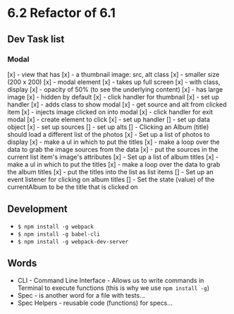 # 6.2 Refactor of 6.1

## Dev Task list
### Modal
  [x] - view that has
    [x] - a thumbnail image: src, alt class
    [x] - smaller size (200 x 200)
  [x] - modal element
    [x] - takes up full screen
    [x] - with class, display
    [x] - opacity of 50% (to see the underlying content)
    [x] - has large image
    [x] - hidden by default
  [x] - click handler for thumbnail
    [x] - set up handler
    [x] - adds class to show modal
    [x] - get source and alt from clicked item
    [x] - injects image clicked on into modal
  [x] - click handler for exit modal
    [x] - create element to click
    [x] - set up handler
  [] - set up data object
    [x] - set up sources
    [] - set up alts
  [] - Clicking an Album (title) should load a different list of the photos
    [x] - Set up a list of photos to display
      [x] - make a ul in which to put the titles
      [x] - make a loop over the data to grab the image sources from the data
      [x] - put the sources in the current list item's image's attributes
    [x] - Set up a list of album titles
      [x] - make a ul in which to put the titles
      [x] - make a loop over the data to grab the album titles
      [x] - put the titles into the list as list items
    [] - Set up an event listener for clicking on album titles
    [] - Set the state (value) of the currentAlbum to be the title that is clicked on

## Development
  - `$ npm install -g webpack`
  - `$ npm install -g babel-cli`
  - `$ npm install -g webpack-dev-server`


## Words
  - CLI - Command Line Interface - Allows us to write commands in Terminal to execute functions (this is why we use `npm install -g`)
  - Spec - is another word for a file with tests...
  - Spec Helpers - reusable code (functions) for specs...
